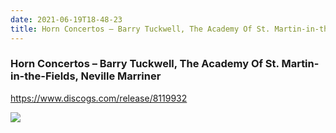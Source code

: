 ```yaml
---
date: 2021-06-19T18-48-23
title: Horn Concertos – Barry Tuckwell, The Academy Of St. Martin-in-the-Fields, Neville Marriner
---
```

### Horn Concertos – Barry Tuckwell, The Academy Of St. Martin-in-the-Fields, Neville Marriner
https://www.discogs.com/release/8119932

![](dayone-moment://DDD245C9B82546668E5AFB27E9FD4C52)
